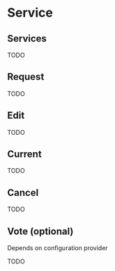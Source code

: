 # Service

## Services

TODO

## Request

TODO

## Edit

TODO

## Current

TODO

## Cancel

TODO

## Vote (optional)

Depends on configuration provider

TODO
